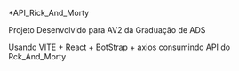 *API_Rick_And_Morty

Projeto Desenvolvido para AV2 da Graduação de ADS

Usando VITE + React + BotStrap + axios
consumindo API do Rck_And_Morty
